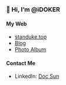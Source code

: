 ### 👋 Hi, I’m @iDOKER

#### My Web

- [standuke.top](https://www.standuke.top/)
- [Blog](https://blog.standuke.top/)
- [Photo Album](https://photograph.standuke.top/)

#### Contact Me

- LinkedIn: [Doc Sun](https://linkedin.com/in/doc-s-44435ab2)

<!---
iDOKER/iDOKER is a ✨ special ✨ repository because its `README.md` (this file) appears on your GitHub profile.
You can click the Preview link to take a look at your changes.
--->
